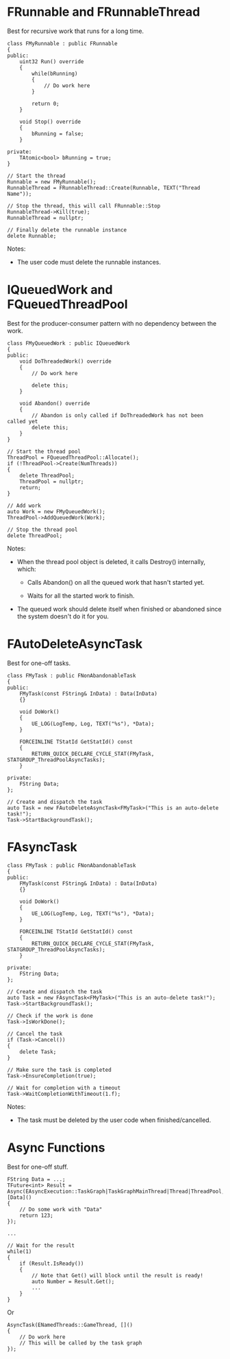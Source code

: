 
# FRunnable and FRunnableThread

Best for recursive work that runs for a long time.

```
class FMyRunnable : public FRunnable
{
public:
	uint32 Run() override
	{
		while(bRunning)
		{
			// Do work here
		}

		return 0;
	}

	void Stop() override
	{
		bRunning = false;
	}

private:
	TAtomic<bool> bRunning = true;
}

// Start the thread
Runnable = new FMyRunnable();
RunnableThread = FRunnableThread::Create(Runnable, TEXT("Thread Name"));

// Stop the thread, this will call FRunnable::Stop
RunnableThread->Kill(true);
RunnableThread = nullptr;

// Finally delete the runnable instance
delete Runnable;
```

Notes:
- The user code must delete the runnable instances.


# IQueuedWork and FQueuedThreadPool

Best for the producer-consumer pattern with no dependency between the work.

```
class FMyQueuedWork : public IQueuedWork
{
public:
	void DoThreadedWork() override
	{
		// Do work here

		delete this;
	}

	void Abandon() override
	{
		// Abandon is only called if DoThreadedWork has not been called yet
		delete this;
	}
}

// Start the thread pool
ThreadPool = FQueuedThreadPool::Allocate();
if (!ThreadPool->Create(NumThreads))
{
	delete ThreadPool;
	ThreadPool = nullptr;
	return;
}

// Add work
auto Work = new FMyQueuedWork();
ThreadPool->AddQueuedWork(Work);

// Stop the thread pool
delete ThreadPool;
```

Notes:
- When the thread pool object is deleted, it calls Destroy() internally, which:
  
  - Calls Abandon() on all the queued work that hasn't started yet.

  - Waits for all the started work to finish.

- The queued work should delete itself when finished or abandoned since the system doesn't do it for you.


# FAutoDeleteAsyncTask

Best for one-off tasks.

```
class FMyTask : public FNonAbandonableTask
{
public:
	FMyTask(const FString& InData) : Data(InData)
	{}

	void DoWork()
	{
		UE_LOG(LogTemp, Log, TEXT("%s"), *Data);
	}

	FORCEINLINE TStatId GetStatId() const
	{
		RETURN_QUICK_DECLARE_CYCLE_STAT(FMyTask, STATGROUP_ThreadPoolAsyncTasks);
	}

private:
	FString Data;
};

// Create and dispatch the task
auto Task = new FAutoDeleteAsyncTask<FMyTask>("This is an auto-delete task!");
Task->StartBackgroundTask();
```

# FAsyncTask
```
class FMyTask : public FNonAbandonableTask
{
public:
	FMyTask(const FString& InData) : Data(InData)
	{}

	void DoWork()
	{
		UE_LOG(LogTemp, Log, TEXT("%s"), *Data);
	}

	FORCEINLINE TStatId GetStatId() const
	{
		RETURN_QUICK_DECLARE_CYCLE_STAT(FMyTask, STATGROUP_ThreadPoolAsyncTasks);
	}

private:
	FString Data;
};

// Create and dispatch the task
auto Task = new FAsyncTask<FMyTask>("This is an auto-delete task!");
Task->StartBackgroundTask();

// Check if the work is done
Task->IsWorkDone();

// Cancel the task
if (Task->Cancel())
{
	delete Task;
}

// Make sure the task is completed
Task->EnsureCompletion(true);

// Wait for completion with a timeout
Task->WaitCompletionWithTimeout(1.f);
```

Notes:
- The task must be deleted by the user code when finished/cancelled.

# Async Functions

Best for one-off stuff.

```
FString Data = ...;	
TFuture<int> Result = Async(EAsyncExecution::TaskGraph|TaskGraphMainThread|Thread|ThreadPool, [Data]()
{
	// Do some work with "Data"
	return 123;
});

...

// Wait for the result
while(1)
{
	if (Result.IsReady())
	{
		// Note that Get() will block until the result is ready!
		auto Number = Result.Get();
		...
	}
}
```

Or

```
AsyncTask(ENamedThreads::GameThread, []()
{
	// Do work here
	// This will be called by the task graph
});
```
